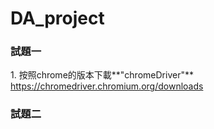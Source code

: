 # DA_project

<H3> 試題一 </H3>
1. 按照chrome的版本下載**"chromeDriver"**
<a href='https://chromedriver.chromium.org/downloads' target='_blank' class='url'>https://chromedriver.chromium.org/downloads</a>


<H3>試題二</H3>
